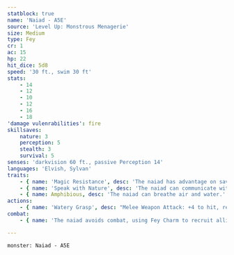 ```yaml
---
statblock: true
name: 'Naiad - A5E'
source: 'Level Up: Monstrous Menagerie'
size: Medium
type: Fey
cr: 1
ac: 15
hp: 22
hit_dice: 5d8
speed: '30 ft., swim 30 ft'
stats:
    - 14
    - 12
    - 10
    - 12
    - 16
    - 18
'damage vulenrabilities': fire
skillsaves:
    nature: 3
    perception: 5
    stealth: 3
    survival: 5
senses: 'darkvision 60 ft., passive Perception 14'
languages: 'Elvish, Sylvan'
traits:
    - { name: 'Magic Resistance', desc: 'The naiad has advantage on saving throws against spells and magical effects.' }
    - { name: 'Speak with Nature', desc: 'The naiad can communicate with beasts and plants.' }
    - { name: Amphibious, desc: 'The naiad can breathe air and water.' }
actions:
    - { name: 'Watery Grasp', desc: "Melee Weapon Attack: +4 to hit, reach 5 ft., one target. Hit: 4 (1d4 + 2) bludgeoning damage, and the target is grappled (escape DC 12). While grappling a creature this way, the naiad can't use Watery Grasp on a different target and can swim at full speed." }
combat:
    - { name: 'The naiad avoids combat, using Fey Charm to recruit allies and Entangling Plants to slow enemies', desc: 'When it must fight, it uses its watery grasp.' }

---
```

```statblock
monster: Naiad - A5E
```
